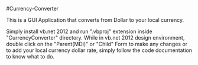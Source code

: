 #Currency-Converter

This is a GUI Application that converts from Dollar to your local currency.

Simply install vb.net 2012 and run ".vbproj" extension inside "CurrencyConverter" directory.
While in vb.net 2012 design environment, double click on the "Parent(MDI)" or "Child" Form to make any changes
or to add your local currency dollar rate, simply follow the code documentation to know what to do.   